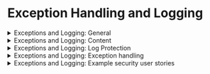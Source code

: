 # Exception Handling and Logging

<details>
  <summary>
    Exceptions and Logging: General
  </summary>
  
* Focus on creating high quality logs rather than high volume.
* Avoid collecting or logging sensitive information unless specifically required.
* Handle all logged information securely and protect it per its data classification.
* Store logs with a well-defined lifetime that is as short as possible.
* Delete expired logs securely.
* Do not disclose unnecessary information in logs and errors.
* Ensure logs are clear, easily monitored, and analyzed either locally or sent to a remote monitoring system.
</details>

<details>
  <summary>
    Exceptions and Logging: Content
  </summary>
  
* Do not log credentials or payment details. 
* Log any session tokens in an irreversible, hashed form.
* Do not log any sensitive data as defined under governing laws or relevant policy.
* Log relevant security events, e.g.:
  * Successful authentication events
  * Failed authentication events
  * Access control failures
  * Deserialization failures
  * Input validation failures
* Include necessary information in log events that facilitate a detailed investigation of the timeline when an event happens.
</details>

<details>
  <summary>
    Exceptions and Logging: Log Protection
  </summary>
  
* Protect logs from modification, deletion, and unauthorized access and disclosure.
* Appropriately encode user-supplied data to prevent log injection.
* Protect all events from injection when viewed in log viewing software.
* Synchronize logging systems to keep accurate time. Consider logging in UTC to assist with post-incident forensic analysis.
</details>

<details>
  <summary>
    Exceptions and Logging: Exception handling
  </summary>
  
* Show generic error messages, potentially with a unique ID which support personnel can use to investigate.
* Use consistent exception handling across the codebase to account for expected and unexpected error conditions.
* Define a "last resort" error handler is defined which will catch all unhandled exceptions.
</details>

<details>
  <summary>
    Exceptions and Logging: Example security user stories
  </summary>
  
* As a user, I want the application to avoid logging sensitive data that would result in account information or data exposure.
* As a user, I want the application to log security events that would help investigate a potential issue with my account and data.
* As a user, I want the application to log all authentication attempts, successful and unsuccessful, for my account.
* As a user, I want the application to secure access to the security logs to prevent account information and data exposure.
* As a user, I want the application to show errors with minimal information as to not expose unnecessary information about my account or data.
</details>
